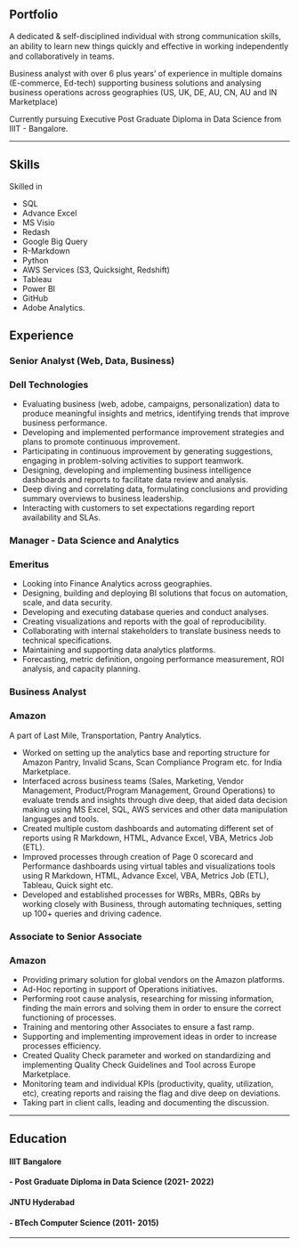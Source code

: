 ## Portfolio

A dedicated & self-disciplined individual with strong communication skills, an ability to learn new things quickly and eﬀective in working independently and collaboratively in teams.

Business analyst with over 6 plus years’ of experience in multiple domains (E-commerce, Ed-tech) supporting business solutions and analysing business operations across geographies (US, UK, DE, AU, CN, AU and IN Marketplace) 

Currently pursuing Executive Post Graduate Diploma in Data Science from IIIT - Bangalore. 

---

## Skills
Skilled in 
- SQL
- Advance Excel
- MS Visio
- Redash
- Google Big Query
- R-Markdown
- Python
- AWS Services (S3, Quicksight, Redshift)
- Tableau
- Power BI
- GitHub
- Adobe Analytics. 

## Experience

### **Senior Analyst (Web, Data, Business)**
### Dell Technologies

- Evaluating business (web, adobe, campaigns, personalization) data to produce meaningful insights and metrics, identifying trends that improve business performance.
- Developing and implemented performance improvement strategies and plans to promote continuous improvement.
- Participating in continuous improvement by generating suggestions, engaging in problem-solving activities to support teamwork.
- Designing, developing and implementing business intelligence dashboards and reports to facilitate data review and analysis.
- Deep diving and correlating data, formulating conclusions and providing summary overviews to business leadership.
- Interacting with customers to set expectations regarding report availability and SLAs.

### **Manager - Data Science and Analytics**
### Emeritus 

- Looking into Finance Analytics across geographies.
- Designing, building and deploying BI solutions that focus on automation, scale, and data security.
- Developing and executing database queries and conduct analyses.
- Creating visualizations and reports with the goal of reproducibility.
- Collaborating with internal stakeholders to translate business needs to technical specifications.
- Maintaining and supporting data analytics platforms.
- Forecasting, metric definition, ongoing performance measurement, ROI analysis, and capacity planning.

### **Business Analyst**
### Amazon

A part of Last Mile, Transportation, Pantry Analytics.
- Worked on setting up the analytics base and reporting structure for Amazon Pantry, Invalid Scans, Scan Compliance Program etc. for India Marketplace.
- Interfaced across business teams (Sales, Marketing, Vendor Management, Product/Program Management, Ground Operations) to evaluate trends and insights through dive deep, that 
aided data decision making using MS Excel, SQL, AWS services and other data manipulation languages and tools. 
- Created multiple custom dashboards and automating different set of reports using R Markdown, HTML, Advance Excel, VBA, Metrics Job (ETL).
- Improved processes through creation of Page 0 scorecard and Performance dashboards using virtual tables and visualizations tools using R Markdown, HTML, Advance Excel, VBA, Metrics Job (ETL), Tableau, Quick sight etc.
- Developed and established processes for WBRs, MBRs, QBRs by working closely with Business, through automating techniques, setting up 100+ queries and driving cadence.

### **Associate to Senior Associate**
### Amazon

- Providing primary solution for global vendors on the Amazon platforms.
- Ad-Hoc reporting in support of Operations initiatives.
- Performing root cause analysis, researching for missing information, finding the main errors and solving them in order to ensure the correct functioning of processes.
- Training and mentoring other Associates to ensure a fast ramp.
- Supporting and implementing improvement ideas in order to increase processes efficiency.
- Created Quality Check parameter and worked on standardizing and implementing Quality Check Guidelines and Tool across Europe Marketplace.
- Monitoring team and individual KPIs (productivity, quality, utilization, etc), creating reports and raising the flag and dive deep on deviations.
- Taking part in client calls, leading and documenting the discussion.

---

## Education

#### **IIIT Bangalore**
#### - Post Graduate Diploma in Data Science (2021- 2022)

#### **JNTU Hyderabad**
#### - BTech Computer Science (2011- 2015)

---
